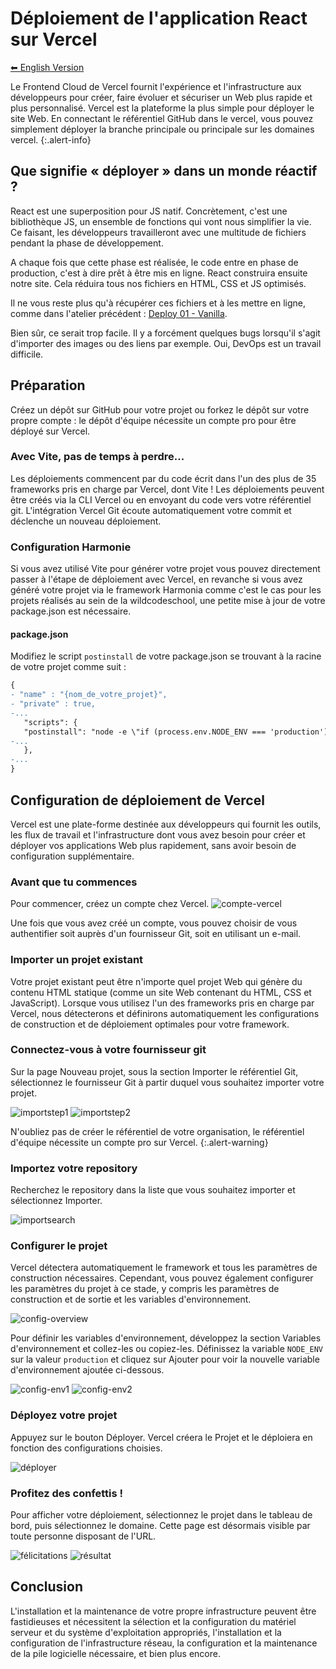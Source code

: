 # Déploiement de l'application React sur Vercel

[⬅ English Version](./README)

Le Frontend Cloud de Vercel fournit l'expérience et l'infrastructure aux développeurs pour créer, faire évoluer et sécuriser un Web plus rapide et plus personnalisé. Vercel est la plateforme la plus simple pour déployer le site Web. En connectant le référentiel GitHub dans le vercel, vous pouvez simplement déployer la branche principale ou principale sur les domaines vercel.
{:.alert-info}

## Que signifie « déployer » dans un monde réactif ?

React est une superposition pour JS natif. Concrètement, c'est une bibliothèque JS, un ensemble de fonctions qui vont nous simplifier la vie. Ce faisant, les développeurs travailleront avec une multitude de fichiers pendant la phase de développement.

A chaque fois que cette phase est réalisée, le code entre en phase de production, c'est à dire prêt à être mis en ligne. React construira ensuite notre site. Cela réduira tous nos fichiers en HTML, CSS et JS optimisés.

Il ne vous reste plus qu'à récupérer ces fichiers et à les mettre en ligne, comme dans l'atelier précédent : [Deploy 01 - Vanilla](https://wildcodeschool.github.io/workshop-deploy-vanilla/README-FR).

Bien sûr, ce serait trop facile. Il y a forcément quelques bugs lorsqu'il s'agit d'importer des images ou des liens par exemple. Oui, DevOps est un travail difficile.

## Préparation

Créez un dépôt sur GitHub pour votre projet ou forkez le dépôt sur votre propre compte : le dépôt d'équipe nécessite un compte pro pour être déployé sur Vercel.

### Avec Vite, pas de temps à perdre...

Les déploiements commencent par du code écrit dans l'un des plus de 35 frameworks pris en charge par Vercel, dont Vite ! Les déploiements peuvent être créés via la CLI Vercel ou en envoyant du code vers votre référentiel git. L'intégration Vercel Git écoute automatiquement votre commit et déclenche un nouveau déploiement.

### Configuration Harmonie

Si vous avez utilisé Vite pour générer votre projet vous pouvez directement passer à l'étape de déploiement avec Vercel, en revanche si vous avez généré votre projet via le framework Harmonia comme c'est le cas pour les projets réalisés au sein de la wildcodeschool, une petite mise à jour de votre package.json est nécessaire.

#### package.json

Modifiez le script `postinstall` de votre package.json se trouvant à la racine de votre projet comme suit :

```diff
{
- "name" : "{nom_de_votre_projet}",
- "private" : true,
-...
   "scripts": {
   "postinstall": "node -e \"if (process.env.NODE_ENV === 'production'){process.exit(1)} \" || husky install",
-...
   },
-...
}
```

## Configuration de déploiement de Vercel

Vercel est une plate-forme destinée aux développeurs qui fournit les outils, les flux de travail et l'infrastructure dont vous avez besoin pour créer et déployer vos applications Web plus rapidement, sans avoir besoin de configuration supplémentaire.

### Avant que tu commences

Pour commencer, créez un compte chez Vercel.
![compte-vercel](./assets/account.jpeg)

Une fois que vous avez créé un compte, vous pouvez choisir de vous authentifier soit auprès d'un fournisseur Git, soit en utilisant un e-mail.

### Importer un projet existant

Votre projet existant peut être n'importe quel projet Web qui génère du contenu HTML statique (comme un site Web contenant du HTML, CSS et JavaScript). Lorsque vous utilisez l'un des frameworks pris en charge par Vercel, nous détecterons et définirons automatiquement les configurations de construction et de déploiement optimales pour votre framework.

### Connectez-vous à votre fournisseur git

Sur la page Nouveau projet, sous la section Importer le référentiel Git, sélectionnez le fournisseur Git à partir duquel vous souhaitez importer votre projet.

![importstep1](./assets/import.png) ![importstep2](./assets/import2.png)

N'oubliez pas de créer le référentiel de votre organisation, le référentiel d'équipe nécessite un compte pro sur Vercel.
{:.alert-warning}

### Importez votre repository

Recherchez le repository dans la liste que vous souhaitez importer et sélectionnez Importer.

![importsearch](./assets/importsearch.png)

### Configurer le projet

Vercel détectera automatiquement le framework et tous les paramètres de construction nécessaires. Cependant, vous pouvez également configurer les paramètres du projet à ce stade, y compris les paramètres de construction et de sortie et les variables d'environnement.

![config-overview](./assets/configoverview.png)

Pour définir les variables d'environnement, développez la section Variables d'environnement et collez-les ou copiez-les. Définissez la variable `NODE_ENV` sur la valeur `production` et cliquez sur Ajouter pour voir la nouvelle variable d'environnement ajoutée ci-dessous.

![config-env1](./assets/configenv1.png)
![config-env2](./assets/configenv2.png)

### Déployez votre projet

Appuyez sur le bouton Déployer. Vercel créera le Projet et le déploiera en fonction des configurations choisies.

![déployer](./assets/deploy.png)

### Profitez des confettis !

Pour afficher votre déploiement, sélectionnez le projet dans le tableau de bord, puis sélectionnez le domaine. Cette page est désormais visible par toute personne disposant de l'URL.

![félicitations](./assets/congrat.png)
![résultat](./assets/result.png)


## Conclusion

L'installation et la maintenance de votre propre infrastructure peuvent être fastidieuses et nécessitent la sélection et la configuration du matériel serveur et du système d'exploitation appropriés, l'installation et la configuration de l'infrastructure réseau, la configuration et la maintenance de la pile logicielle nécessaire, et bien plus encore.